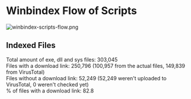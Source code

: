 # Winbindex Flow of Scripts

![winbindex-scripts-flow.png](winbindex-scripts-flow.png)

## Indexed Files

<!--FileStats-->
Total amount of exe, dll and sys files: 303,045  
Files with a download link: 250,796 (100,957 from the actual files, 149,839 from VirusTotal)  
Files without a download link: 52,249 (52,249 weren't uploaded to VirusTotal, 0 weren't checked yet)  
% of files with a download link: 82.8  
<!--/FileStats-->

